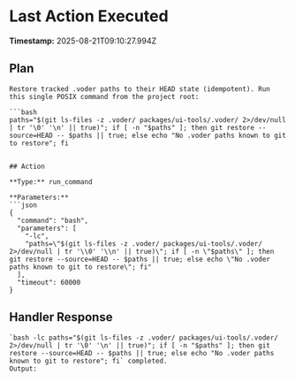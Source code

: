 # Last Action Executed

**Timestamp:** 2025-08-21T09:10:27.994Z

## Plan

```
Restore tracked .voder paths to their HEAD state (idempotent). Run this single POSIX command from the project root:

```bash
paths="$(git ls-files -z .voder/ packages/ui-tools/.voder/ 2>/dev/null | tr '\0' '\n' || true)"; if [ -n "$paths" ]; then git restore --source=HEAD -- $paths || true; else echo "No .voder paths known to git to restore"; fi
```
```

## Action

**Type:** run_command

**Parameters:**
```json
{
  "command": "bash",
  "parameters": [
    "-lc",
    "paths=\"$(git ls-files -z .voder/ packages/ui-tools/.voder/ 2>/dev/null | tr '\\0' '\\n' || true)\"; if [ -n \"$paths\" ]; then git restore --source=HEAD -- $paths || true; else echo \"No .voder paths known to git to restore\"; fi"
  ],
  "timeout": 60000
}
```

## Handler Response

```
`bash -lc paths="$(git ls-files -z .voder/ packages/ui-tools/.voder/ 2>/dev/null | tr '\0' '\n' || true)"; if [ -n "$paths" ]; then git restore --source=HEAD -- $paths || true; else echo "No .voder paths known to git to restore"; fi` completed.
Output:

```
